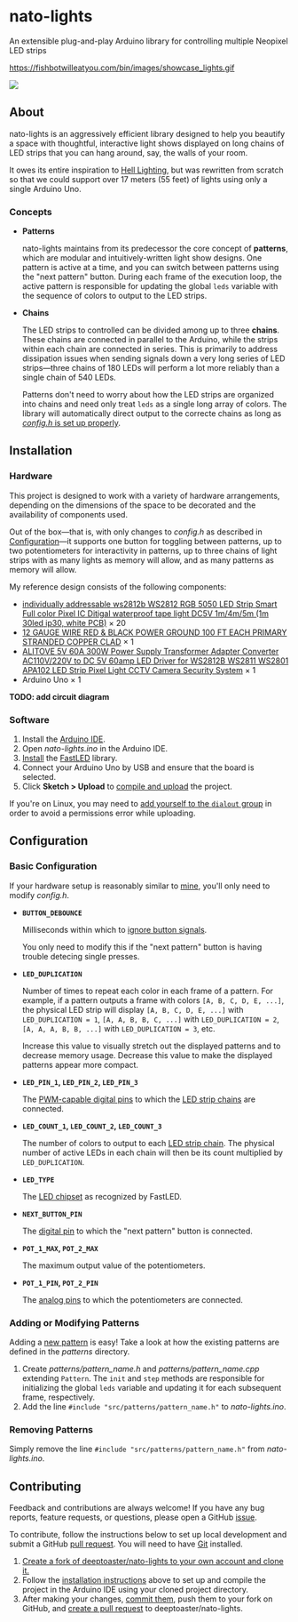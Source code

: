 # nato-lights

An extensible plug-and-play Arduino library for controlling multiple Neopixel
LED strips

https://fishbotwilleatyou.com/bin/images/showcase_lights.gif

![](https://fishbotwilleatyou.com/bin/images/showcase_lights.gif)

## About

nato-lights is an aggressively efficient library designed to help you beautify
a space with thoughtful, interactive light shows displayed on long chains of
LED strips that you can hang around, say, the walls of your room.

It owes its entire inspiration to [Hell
Lighting](https://github.com/maxwells-daemons/Hell-Lighting), but was rewritten
from scratch so that we could support over 17 meters (55 feet) of lights using
only a single Arduino Uno.

### Concepts

- **Patterns**

  nato-lights maintains from its predecessor the core concept of **patterns**,
  which are modular and intuitively-written light show designs. One pattern is
  active at a time, and you can switch between patterns using the "next
  pattern" button. During each frame of the execution loop, the active pattern
  is responsible for updating the global `leds` variable with the sequence of
  colors to output to the LED strips.

- **Chains**

  The LED strips to controlled can be divided among up to three **chains**.
  These chains are connected in parallel to the Arduino, while the strips
  within each chain are connected in series. This is primarily to address
  dissipation issues when sending signals down a very long series of LED
  strips&mdash;three chains of 180 LEDs will perform a lot more reliably than a
  single chain of 540 LEDs.

  Patterns don't need to worry about how the LED strips are organized into
  chains and need only treat `leds` as a single long array of colors. The
  library will automatically direct output to the correcte chains as long as
  [_config.h_ is set up properly](#basic-configuration).

## Installation

### Hardware

This project is designed to work with a variety of hardware arrangements,
depending on the dimensions of the space to be decorated and the availability
of components used.

Out of the box&mdash;that is, with only changes to _config.h_ as described in
[Configuration](#configuration)&mdash;it supports one button for toggling
between patterns, up to two potentiometers for interactivity in patterns, up to
three chains of light strips with as many lights as memory will allow, and as
many patterns as memory will allow.

My reference design consists of the following components:

- [individually addressable ws2812b WS2812 RGB 5050 LED Strip Smart Full color
  Pixel IC Ditigal waterproof tape light DC5V 1m/4m/5m (1m 30led ip30, white
  PCB)](https://www.aliexpress.us/item/2251832609237715.html) &times; 20
- [12 GAUGE WIRE RED & BLACK POWER GROUND 100 FT EACH PRIMARY STRANDED COPPER
  CLAD](https://www.amazon.com/gp/product/B01C7O82LU/) &times; 1
- [ALITOVE 5V 60A 300W Power Supply Transformer Adapter Converter AC110V/220V
  to DC 5V 60amp LED Driver for WS2812B WS2811 WS2801 APA102 LED Strip Pixel
  Light CCTV Camera Security
  System](https://www.amazon.com/gp/product/B06XK3X3PW/) &times; 1
- Arduino Uno &times; 1

**TODO: add circuit diagram**

### Software

1.  Install the [Arduino IDE](https://docs.arduino.cc/software/ide/).
2.  Open _nato-lights.ino_ in the Arduino IDE.
3.  [Install](https://docs.arduino.cc/software/ide-v2/tutorials/ide-v2-installing-a-library/)
    the [FastLED](https://www.arduino.cc/reference/en/libraries/fastled/)
    library.
4.  Connect your Arduino Uno by USB and ensure that the board is selected.
5.  Click **Sketch > Upload** to [compile and
    upload](https://docs.arduino.cc/software/ide-v2/tutorials/getting-started/ide-v2-uploading-a-sketch/#uploading-a-sketch)
    the project.

If you're on Linux, you may need to [add yourself to the `dialout`
group](https://support.arduino.cc/hc/en-us/articles/360016495679-Fix-port-access-on-Linux#dialout)
in order to avoid a permissions error while uploading.

## Configuration

### Basic Configuration

If your hardware setup is reasonably similar to [mine](#hardware), you'll only
need to modify _config.h_.

- **`BUTTON_DEBOUNCE`**

  Milliseconds within which to [ignore button
  signals](https://en.wikipedia.org/wiki/Switch#Contact_bounce).

  You only need to modify this if the "next pattern" button is having trouble
  detecing single presses.

- **`LED_DUPLICATION`**

  Number of times to repeat each color in each frame of a pattern. For example,
  if a pattern outputs a frame with colors `[A, B, C, D, E, ...]`, the physical
  LED strip will display `[A, B, C, D, E, ...]` with `LED_DUPLICATION = 1`,
  `[A, A, B, B, C, ...]` with `LED_DUPLICATION = 2`, `[A, A, A, B, B, ...]`
  with `LED_DUPLICATION = 3`, etc.

  Increase this value to visually stretch out the displayed patterns and to
  decrease memory usage. Decrease this value to make the displayed patterns
  appear more compact.

- **`LED_PIN_1`, `LED_PIN_2`, `LED_PIN_3`**

  The [PWM-capable digital
  pins](https://www.circuito.io/blog/arduino-uno-pinout/) to which the [LED
  strip chains](#concepts) are connected.

- **`LED_COUNT_1`, `LED_COUNT_2`, `LED_COUNT_3`**

  The number of colors to output to each [LED strip chain](#concepts). The
  physical number of active LEDs in each chain will then be its count
  multiplied by `LED_DUPLICATION`.

- **`LED_TYPE`**

  The [LED chipset](https://github.com/FastLED/FastLED/wiki/Chipset-reference)
  as recognized by FastLED.

- **`NEXT_BUTTON_PIN`**

  The [digital pin](https://www.circuito.io/blog/arduino-uno-pinout/) to which
  the "next pattern" button is connected.

- **`POT_1_MAX`, `POT_2_MAX`**

  The maximum output value of the potentiometers.

- **`POT_1_PIN`, `POT_2_PIN`**

  The [analog pins](https://www.circuito.io/blog/arduino-uno-pinout/) to which
  the potentiometers are connected.

### Adding or Modifying Patterns

Adding a [new pattern](#concepts) is easy! Take a look at how the existing
patterns are defined in the _patterns_ directory.

1.  Create _patterns/pattern_name.h_ and _patterns/pattern_name.cpp_ extending
    `Pattern`. The `init` and `step` methods are responsible for initializing
    the global `leds` variable and updating it for each subsequent frame,
    respectively.
2.  Add the line `#include "src/patterns/pattern_name.h"` to _nato-lights.ino_.

### Removing Patterns

Simply remove the line `#include "src/patterns/pattern_name.h"` from
_nato-lights.ino_.

## Contributing

Feedback and contributions are always welcome! If you have any bug reports,
feature requests, or questions, please open a GitHub
[issue](https://github.com/deeptoaster/nato-lights/issues).

To contribute, follow the instructions below to set up local development and
submit a GitHub [pull
request](https://github.com/deeptoaster/nato-lights/pulls). You will need to
have [Git](https://git-scm.com/doc) installed.

1.  [Create a fork of deeptoaster/nato-lights to your own account and clone
    it.](https://help.github.com/en/articles/fork-a-repo)
2.  Follow the [installation instructions](#installation) above to set up and
    compile the project in the Arduino IDE using your cloned project directory.
3.  After making your changes, [commit
    them](https://git-scm.com/docs/gittutorial#_making_changes), push them to
    your fork on GitHub, and [create a pull
    request](https://help.github.com/en/articles/creating-a-pull-request-from-a-fork)
    to deeptoaster/nato-lights.
